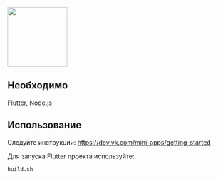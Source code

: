 [<img width="134" src="https://vk.com/images/apps/mini_apps/vk_mini_apps_logo.svg">](https://vk.com/services)

## Необходимо
Flutter, Node.js

## Использование

Следуйте инструкции:
https://dev.vk.com/mini-apps/getting-started

Для запуска Flutter проекта используйте:
```bash
build.sh
```
